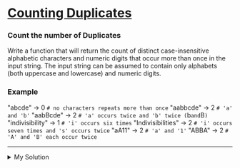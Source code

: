 # [Counting Duplicates](https://www.codewars.com/kata/54bf1c2cd5b56cc47f0007a1)

### Count the number of Duplicates

Write a function that will return the count of distinct case-insensitive alphabetic characters and numeric digits that
occur more than once in the input string. The input string can be assumed to contain only alphabets (both uppercase and
lowercase) and numeric digits.

### Example

"abcde" -> 0 `# no characters repeats more than once`
"aabbcde" -> 2 `# 'a' and 'b'`
"aabBcde" -> 2 `# 'a' occurs twice and 'b' twice (`b`and`B`)`
"indivisibility" -> 1 `# 'i' occurs six times`
"Indivisibilities" -> 2 `# 'i' occurs seven times and 's' occurs twice`
"aA11" -> 2 `# 'a' and '1'`
"ABBA" -> 2 `# 'A' and 'B' each occur twice`

---

<details><summary>My Solution</summary>

```js
function duplicateCount(text) {
  return [...text.toUpperCase()].reduce(
    (accumulator, currentChar) => {
      // Check if the character is already counted, and update the count
      accumulator[currentChar] ? accumulator[currentChar]++ : (accumulator[currentChar] = 1)

      // If the count reaches 2, increment the overall count of characters with duplicates
      if (accumulator[currentChar] === 2) accumulator.count++

      return accumulator // Return the updated accumulator
    },
    { count: 0 } // Initialize the accumulator with the overall count of characters with duplicates
  ).count // Return the final count of characters with duplicates
}
```

</details>
